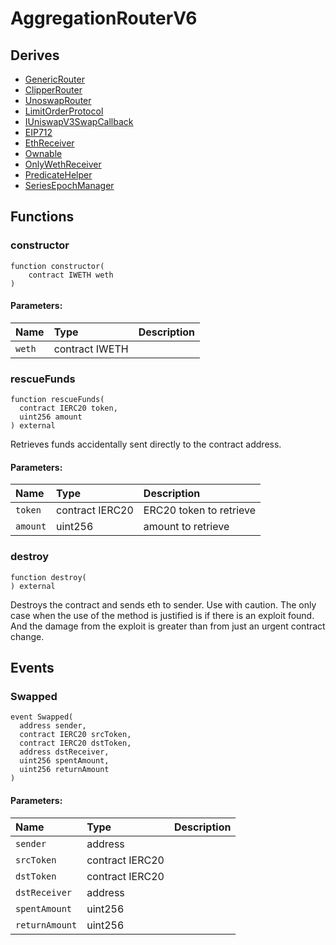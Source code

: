 # AggregationRouterV6






## Derives
- [GenericRouter](GenericRouter.md)
- [ClipperRouter](ClipperRouter.md)
- [UnoswapRouter](UnoswapRouter.md)
- [LimitOrderProtocol](LimitOrderProtocol.md)
- [IUniswapV3SwapCallback](interfaces/IUniswapV3SwapCallback.md)
- [EIP712](https://docs.openzeppelin.com/contracts/3.x/api/drafts#EIP712)
- [EthReceiver](helpers/EthReceiver.md)
- [Ownable](https://docs.openzeppelin.com/contracts/3.x/api/access#Ownable)
- [OnlyWethReceiver](helpers/OnlyWethReceiver.md)
- [PredicateHelper](helpers/PredicateHelper.md)
- [SeriesEpochManager](helpers/SeriesEpochManager.md)

## Functions
### constructor
```solidity
function constructor(
    contract IWETH weth
)
```


#### Parameters:
| Name | Type | Description                                                          |
| :--- | :--- | :------------------------------------------------------------------- |
|`weth` | contract IWETH |


### rescueFunds
```solidity
function rescueFunds(
  contract IERC20 token,
  uint256 amount
) external
```
Retrieves funds accidentally sent directly to the contract address.


#### Parameters:
| Name | Type | Description                                                          |
| :--- | :--- | :------------------------------------------------------------------- |
|`token` | contract IERC20 | ERC20 token to retrieve
|`amount` | uint256 | amount to retrieve


### destroy
```solidity
function destroy(
) external
```
Destroys the contract and sends eth to sender. Use with caution. The only case when the use of the method is justified is if there is an exploit found. And the damage from the exploit is greater than from just an urgent contract change.



## Events
### Swapped
```solidity
event Swapped(
  address sender,
  contract IERC20 srcToken,
  contract IERC20 dstToken,
  address dstReceiver,
  uint256 spentAmount,
  uint256 returnAmount
)
```


#### Parameters:
| Name | Type | Description                                                          |
| :--- | :--- | :------------------------------------------------------------------- |
|`sender` | address |
|`srcToken` | contract IERC20 |
|`dstToken` | contract IERC20 |
|`dstReceiver` | address |
|`spentAmount` | uint256 |
|`returnAmount` | uint256 | 
